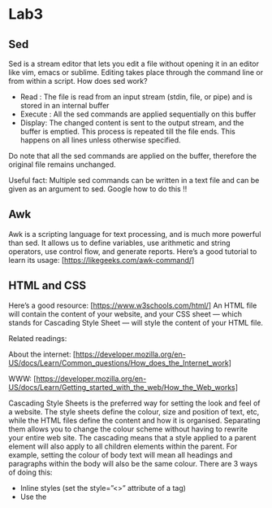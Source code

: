 # Lab3
## Sed

Sed is a stream editor that lets you edit a file without opening it in an editor like vim, emacs or
sublime. Editing takes place through the command line or from within a script.
How does sed work?
- Read : The file is read from an input stream (stdin, file, or pipe) and is stored in an
internal buffer
- Execute : All the sed commands are applied sequentially on this buffer
- Display: The changed content is sent to the output stream, and the buffer is emptied.
This process is repeated till the file ends. This happens on all lines unless otherwise specified.

Do note that all the sed commands are applied on the buffer, therefore the original file remains
unchanged.

Useful fact: Multiple sed commands can be written in a text file and can be given as an
argument to sed. Google how to do this !!

## Awk

Awk is a scripting language for text processing, and is much more powerful than sed. It allows
us to define variables, use arithmetic and string operators, use control flow, and generate
reports.
Here’s a good tutorial to learn its usage: [https://likegeeks.com/awk-command/]

## HTML and CSS
Here’s a good resource: [https://www.w3schools.com/html/]
An HTML file will contain the content of your website, and your CSS sheet — which stands for
Cascading Style Sheet — will style the content of your HTML file.

Related readings:

About the internet:
[https://developer.mozilla.org/en-US/docs/Learn/Common_questions/How_does_the_Internet_work]

WWW:
[https://developer.mozilla.org/en-US/docs/Learn/Getting_started_with_the_web/How_the_Web_works]

Cascading Style Sheets is the preferred way for setting the look and feel of a website.
The style sheets define the colour, size and position of text, etc, while the HTML files define the
content and how it is organised. Separating them allows you to change the colour scheme
without having to rewrite your entire web site.
The cascading means that a style applied to a parent element will also apply to all children
elements within the parent. For example, setting the colour of body text will mean all headings
and paragraphs within the body will also be the same colour.
There are 3 ways of doing this:
- Inline styles (set the style=”<>” attribute of a tag)
- Use the <style> tag within the header
- Create and link to an external css file

Look this up, and play around with styles to get comfortable with it.
[https://www.w3schools.com/css/css_intro.asp]

Activity:
See what's inside index.html in the files folder and open it in browser. Try editing it and adding new content.

Here’s a list of tags
[https://www.w3schools.com/tags/ref_byfunc.asp]

## JavaScript

JavaScript is a programming language that adds interactivity to your website (for example
games, responses when buttons are pressed or data is entered in forms, dynamic styling,
animation).

Basics
- Console.log
- Variables - declaration, initialization
- Datatypes - string, number, boolean, null, undefined
- Operators & arithmetic
- Comments
- Conditionals - if...else, switch
- Loops - for...in
- Strings and string functions - indexOf, replace, substring, toLowerCase/toUpperCase,
  trim, split, slice, concat, startsWith/endsWith, adding integer to string
- Array - creation ([], new Array()), assignment, non-integer indices, iterating using
  ForEach, push/pop, shift, concat, sort, slice, splice, join
- == vs ===
- Functions (basic)

## DOM
- DOM tree
- Window and document objects
- getElementbyId, getElementbyClassName, getElementbyTagName, createElement,
- appendChild
- Manipulating HTML and CSS - element.innerHTML, .style, .setAttribute, .getAttribute
- element.innerText vs element.innerHTML
- Events - click, hover, change, element.<event> vs element.addEventListener
